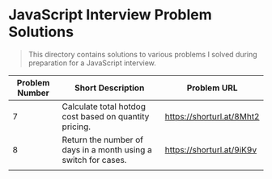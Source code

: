 # JavaScript Interview Problem Solutions

>This directory contains solutions to various problems I solved during preparation for a JavaScript interview.


| Problem Number | Short Description       | Problem URL               |
|--|-------------------------|---------------------------|
|7|Calculate total hotdog cost based on quantity pricing.|https://shorturl.at/8Mht2|
|8|Return the number of days in a month using a switch for cases.|https://shorturl.at/9iK9v|
||||
